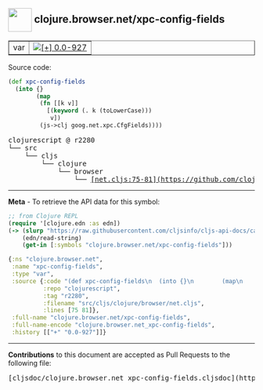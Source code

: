 ## <img width="48px" valign="middle" src="http://i.imgur.com/Hi20huC.png"> clojure.browser.net/xpc-config-fields

 <table border="1">
<tr>

<td>var</td>
<td><a href="https://github.com/cljsinfo/cljs-api-docs/tree/0.0-927"><img valign="middle" alt="[+] 0.0-927" src="https://img.shields.io/badge/+-0.0--927-lightgrey.svg"></a> </td>
</tr>
</table>






Source code:

```clj
(def xpc-config-fields
  (into {}
        (map
         (fn [[k v]]
           [(keyword (. k (toLowerCase)))
            v])
         (js->clj goog.net.xpc.CfgFields))))
```

 <pre>
clojurescript @ r2280
└── src
    └── cljs
        └── clojure
            └── browser
                └── <ins>[net.cljs:75-81](https://github.com/clojure/clojurescript/blob/r2280/src/cljs/clojure/browser/net.cljs#L75-L81)</ins>
</pre>


---

__Meta__ - To retrieve the API data for this symbol:

```clj
;; from Clojure REPL
(require '[clojure.edn :as edn])
(-> (slurp "https://raw.githubusercontent.com/cljsinfo/cljs-api-docs/catalog/cljs-api.edn")
    (edn/read-string)
    (get-in [:symbols "clojure.browser.net/xpc-config-fields"]))
```

```clj
{:ns "clojure.browser.net",
 :name "xpc-config-fields",
 :type "var",
 :source {:code "(def xpc-config-fields\n  (into {}\n        (map\n         (fn [[k v]]\n           [(keyword (. k (toLowerCase)))\n            v])\n         (js->clj goog.net.xpc.CfgFields))))",
          :repo "clojurescript",
          :tag "r2280",
          :filename "src/cljs/clojure/browser/net.cljs",
          :lines [75 81]},
 :full-name "clojure.browser.net/xpc-config-fields",
 :full-name-encode "clojure.browser.net_xpc-config-fields",
 :history [["+" "0.0-927"]]}

```

---

__Contributions__ to this document are accepted as Pull Requests to the following file:

 <pre>
[cljsdoc/clojure.browser.net_xpc-config-fields.cljsdoc](https://github.com/cljsinfo/cljs-api-docs/blob/master/cljsdoc/clojure.browser.net_xpc-config-fields.cljsdoc)
</pre>

